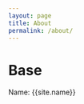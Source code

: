 ```yaml
---
layout: page
title: About
permalink: /about/
---
```


# Base 

Name: {{site.name}}

<!-- 
You can find the source code for Minima at GitHub:
[jekyll][jekyll-organization] /
[minima](https://github.com/jekyll/minima)


[jekyll-organization]: https://github.com/jekyll
 -->